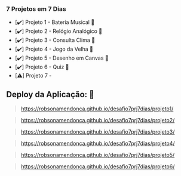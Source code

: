 ### 7 Projetos em 7 Dias

- [:heavy_check_mark:] Projeto 1 - Bateria Musical :checkered_flag:
- [:heavy_check_mark:] Projeto 2 - Relógio Analógico :checkered_flag:
- [:heavy_check_mark:] Projeto 3 - Consulta Clima :checkered_flag:
- [:heavy_check_mark:] Projeto 4 - Jogo da Velha :checkered_flag:
- [:heavy_check_mark:] Projeto 5 - Desenho em Canvas :checkered_flag:
- [:heavy_check_mark:] Projeto 6 - Quiz :checkered_flag:
- [:warning:] Projeto 7 -

## Deploy da Aplicação: :checkered_flag:

> https://robsonamendonca.github.io/desafio7prj7dias/projeto1/

> https://robsonamendonca.github.io/desafio7prj7dias/projeto2/

> https://robsonamendonca.github.io/desafio7prj7dias/projeto3/

> https://robsonamendonca.github.io/desafio7prj7dias/projeto4/

> https://robsonamendonca.github.io/desafio7prj7dias/projeto5/

> https://robsonamendonca.github.io/desafio7prj7dias/projeto6/
